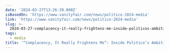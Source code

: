```yaml
---
date: '2024-03-27T13:26:39.000Z'
isBasedOn: 'https://www.vanityfair.com/news/politico-2024-media'
link: 'https://www.vanityfair.com/news/politico-2024-media'
slug: >-
  2024-03-27-complacency-it-really-frightens-me-inside-politicos-ambitious-anxious
tags:
  - media
title: '“Complacency, It Really Frightens Me”: Inside Politico’s Ambitious, Anxious'
---
```


